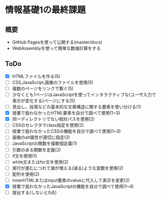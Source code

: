# 情報基礎1の最終課題

## 概要
- GitHub Pagesを使って公開する(master/docs)
- WebAssemblyを使って簡単な数値計算をする

## ToDo
- [x] HTMLファイルを作る(5)
- [ ] CSS,JavaScript,画像のファイルを使用(5)
- [ ] 複数のページをリンクで繋ぐ(5)
- [ ] 少なくとも1ページはJavaScriptを使ってインタラクティブな(ユーザ入力で表示が変化する)ページにする(5)
- [ ] 見出し，段落などの基本的な文章構造に関する要素を使い分ける(1)
- [x] 授業で扱わなかったHTML要素を自分で調べて使用(1~3)
- [x] 同一ディレクトリでない相対パスを使用(2)
- [ ] CSSのセレクタでclass指定を使用(2)
- [ ] 授業で扱わなかったCSSの機能を自分で調べて使用(1~3)
- [ ] 画像のalt属性が適切に指定(2)
- [ ] JavaScriptの関数を複数個定義(1)
- [ ] 引数のある関数を定義(2)
- [ ] if文を使用(1)
- [ ] while文またはfor文を使用(2)
- [ ] 実行が進むにつれて値が増える(減る)ような変数を使用(2)
- [ ] 配列を使用(2)
- [ ] innerHTMLまたはinput要素のvalueに代入して表示を変更(2)
- [x] 授業で扱わなかったJavaScriptの機能を自分で調べて使用(1~4)
- [ ] 提出する(しないと0点)
